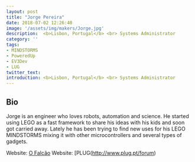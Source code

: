 ```yaml
---
layout: post
title: "Jorge Pereira"
date: 2018-07-02 12:26:40
image: '/assets/img/makers/Jorge.jpg'
description:  <b>Lisbon, Portugal</b> <br> Systems Administrator
category: ''
tags:
- MINDSTORMS
- PoweredUp
- EV3Dev
- LUG
twitter_text:
introduction: <b>Lisbon, Portugal</b> <br> Systems Administrator
---
```




## Bio


Jorge is an engineer who loves robots, automation and science. He started using LEGO as a fast framework to share his ideas with his kids and soon got carried away. Lately he has been trying to find new uses for his LEGO MINDSTORMS mixing it with other microcontrollers and several types of gadgets.


Website: [O Falcão](https://ofalcao.pt/)
Website: [PLUG(http://www.plug.pt/forum)
